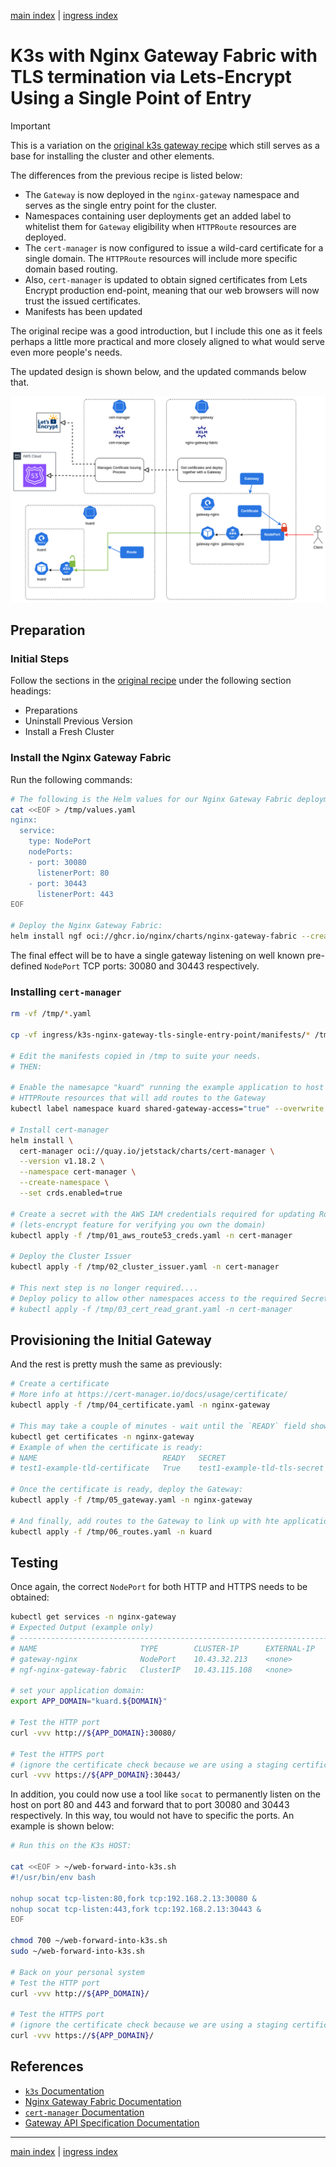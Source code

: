 [main index](../../README.md) | [ingress index](../README.md)

# K3s with Nginx Gateway Fabric with TLS termination via Lets-Encrypt Using a Single Point of Entry

> [!IMPORTANT]
> This is a variation on the [original k3s gateway recipe](../k3s-nginx-gateway-tls/README.md) which still serves as a base for installing the cluster and other elements.

The differences from the previous recipe is listed below:

* The `Gateway` is now deployed in the `nginx-gateway` namespace and serves as the single entry point for the cluster.
* Namespaces containing user deployments get an added label to whitelist them for `Gateway` eligibility when `HTTPRoute` resources are deployed.
* The `cert-manager` is now configured to issue a wild-card certificate for a single domain. The `HTTPRoute` resources will include more specific domain based routing.
* Also, `cert-manager` is updated to obtain signed certificates from Lets Encrypt production end-point, meaning that our web browsers will now trust the issued certificates.
* Manifests has been updated

The original recipe was a good introduction, but I include this one as it feels perhaps a little more practical and more closely aligned to what would serve even more people's needs.

The updated design is shown below, and the updated commands below that.

![design](./design.png)

## Preparation

### Initial Steps

Follow the sections in the [original recipe](../k3s-nginx-gateway-tls/README.md) under the following section headings:

* Preparations
* Uninstall Previous Version
* Install a Fresh Cluster

### Install the Nginx Gateway Fabric

Run the following commands:

```bash
# The following is the Helm values for our Nginx Gateway Fabric deployment
cat <<EOF > /tmp/values.yaml
nginx:
  service:
    type: NodePort
    nodePorts:
    - port: 30080
      listenerPort: 80
    - port: 30443
      listenerPort: 443
EOF

# Deploy the Nginx Gateway Fabric:
helm install ngf oci://ghcr.io/nginx/charts/nginx-gateway-fabric --create-namespace -n nginx-gateway -f /tmp/values.yaml
```

The final effect will be to have a single gateway listening on well known pre-defined `NodePort` TCP ports: 30080 and 30443 respectively.

### Installing `cert-manager`

```bash
rm -vf /tmp/*.yaml

cp -vf ingress/k3s-nginx-gateway-tls-single-entry-point/manifests/* /tmp/

# Edit the manifests copied in /tmp to suite your needs.
# THEN:

# Enable the namesapce "kuard" running the example application to host
# HTTPRoute resources that will add routes to the Gateway
kubectl label namespace kuard shared-gateway-access="true" --overwrite

# Install cert-manager
helm install \
  cert-manager oci://quay.io/jetstack/charts/cert-manager \
  --version v1.18.2 \
  --namespace cert-manager \
  --create-namespace \
  --set crds.enabled=true

# Create a secret with the AWS IAM credentials required for updating Route 53
# (lets-encrypt feature for verifying you own the domain)
kubectl apply -f /tmp/01_aws_route53_creds.yaml -n cert-manager

# Deploy the Cluster Issuer 
kubectl apply -f /tmp/02_cluster_issuer.yaml -n cert-manager

# This next step is no longer required....
# Deploy policy to allow other namespaces access to the required Secrets
# kubectl apply -f /tmp/03_cert_read_grant.yaml -n cert-manager
```

## Provisioning the Initial Gateway

And the rest is pretty mush the same as previously:

```bash
# Create a certificate
# More info at https://cert-manager.io/docs/usage/certificate/
kubectl apply -f /tmp/04_certificate.yaml -n nginx-gateway

# This may take a couple of minutes - wait until the `READY` field shows `True`
kubectl get certificates -n nginx-gateway
# Example of when the certificate is ready:
# NAME                            READY   SECRET                         AGE
# test1-example-tld-certificate   True    test1-example-tld-tls-secret   3m

# Once the certificate is ready, deploy the Gateway:
kubectl apply -f /tmp/05_gateway.yaml -n nginx-gateway

# And finally, add routes to the Gateway to link up with hte application
kubectl apply -f /tmp/06_routes.yaml -n kuard
```

## Testing

Once again, the correct `NodePort` for both HTTP and HTTPS needs to be obtained:

```bash
kubectl get services -n nginx-gateway
# Expected Output (example only)
# -----------------------------------------------------------------------------
# NAME                       TYPE        CLUSTER-IP      EXTERNAL-IP   PORT(S)                      AGE
# gateway-nginx              NodePort    10.43.32.213    <none>        80:30080/TCP,443:30443/TCP   75m
# ngf-nginx-gateway-fabric   ClusterIP   10.43.115.108   <none>        443/TCP                      96m

# set your application domain:
export APP_DOMAIN="kuard.${DOMAIN}"

# Test the HTTP port
curl -vvv http://${APP_DOMAIN}:30080/

# Test the HTTPS port
# (ignore the certificate check because we are using a staging certificate)
curl -vvv https://${APP_DOMAIN}:30443/
```

In addition, you could now use a tool like `socat` to permanently listen on the host on port 80 and 443 and forward that to port 30080 and 30443 respectively. In this way, tou would not have to specific the ports. An example is shown below:

```bash
# Run this on the K3s HOST:

cat <<EOF > ~/web-forward-into-k3s.sh
#!/usr/bin/env bash

nohup socat tcp-listen:80,fork tcp:192.168.2.13:30080 &
nohup socat tcp-listen:443,fork tcp:192.168.2.13:30443 &
EOF

chmod 700 ~/web-forward-into-k3s.sh
sudo ~/web-forward-into-k3s.sh

# Back on your personal system
# Test the HTTP port
curl -vvv http://${APP_DOMAIN}/

# Test the HTTPS port
# (ignore the certificate check because we are using a staging certificate)
curl -vvv https://${APP_DOMAIN}/
```

## References

* [`k3s` Documentation](https://docs.k3s.io/)
* [Nginx Gateway Fabric Documentation](https://docs.nginx.com/nginx-gateway-fabric/)
* [`cert-manager` Documentation](https://cert-manager.io/docs/)
* [Gateway API Specification Documentation](https://gateway-api.sigs.k8s.io/)

<hr />

[main index](../../README.md) | [ingress index](../README.md)

